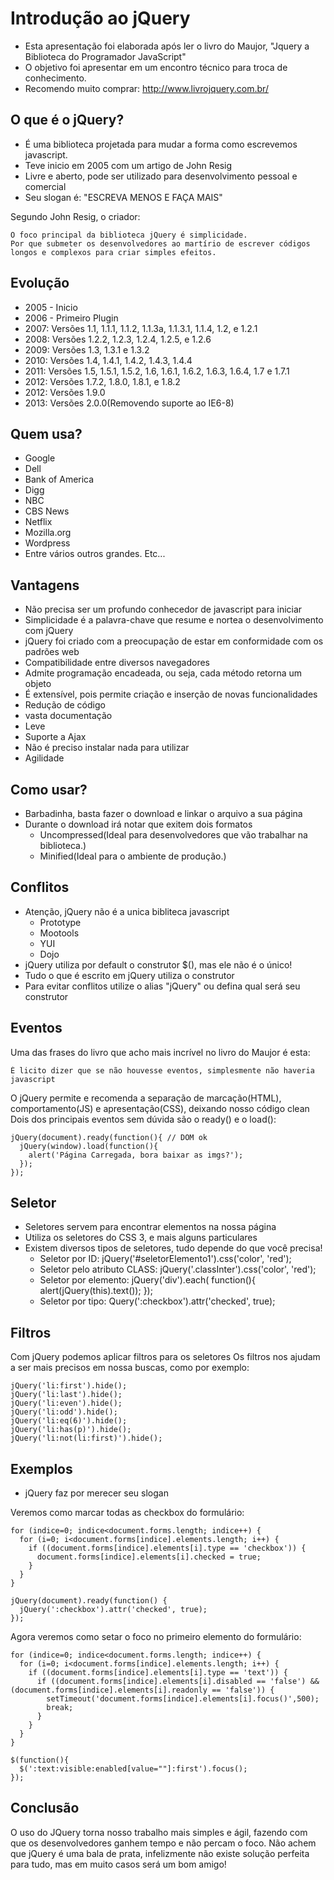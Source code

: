 # Introdução ao jQuery

- Esta apresentação foi elaborada após ler o livro do Maujor, "Jquery a Biblioteca do Programador JavaScript"
- O objetivo foi apresentar em um encontro técnico para troca de conhecimento.
- Recomendo muito comprar: http://www.livrojquery.com.br/

## O que é o jQuery?
- É uma biblioteca projetada para mudar a forma como escrevemos javascript.
- Teve inicio em 2005 com um artigo de John Resig
- Livre e aberto, pode ser utilizado para desenvolvimento pessoal e comercial
- Seu slogan é: "ESCREVA MENOS E FAÇA MAIS"

Segundo John Resig, o criador:

    O foco principal da biblioteca jQuery é simplicidade.
    Por que submeter os desenvolvedores ao martírio de escrever códigos longos e complexos para criar simples efeitos.

## Evolução
- 2005 - Inicio
- 2006 - Primeiro Plugin
- 2007: Versões 1.1, 1.1.1, 1.1.2, 1.1.3a, 1.1.3.1, 1.1.4, 1.2, e 1.2.1
- 2008: Versões 1.2.2, 1.2.3, 1.2.4, 1.2.5, e 1.2.6
- 2009: Versões 1.3, 1.3.1 e 1.3.2
- 2010: Versões 1.4, 1.4.1, 1.4.2, 1.4.3, 1.4.4
- 2011: Versões 1.5, 1.5.1, 1.5.2, 1.6, 1.6.1, 1.6.2, 1.6.3, 1.6.4, 1.7 e 1.7.1
- 2012: Versões 1.7.2, 1.8.0, 1.8.1, e 1.8.2
- 2012: Versões 1.9.0
- 2013: Versões 2.0.0(Removendo suporte ao IE6-8)

## Quem usa?
- Google
- Dell
- Bank of America
- Digg
- NBC
- CBS News
- Netflix
- Mozilla.org
- Wordpress
- Entre vários outros grandes. Etc...

## Vantagens
- Não precisa ser um profundo conhecedor de javascript para iniciar
- Simplicidade é a palavra-chave que resume e nortea o desenvolvimento com jQuery
- jQuery foi criado com a preocupação de estar em conformidade com os padrões web
- Compatibilidade entre diversos navegadores
- Admite programação encadeada, ou seja, cada método retorna um objeto
- É extensível, pois permite criação e inserção de novas funcionalidades
- Redução de código
- vasta documentação
- Leve
- Suporte a Ajax
- Não é preciso instalar nada para utilizar
- Agilidade

## Como usar?
- Barbadinha, basta fazer o download e linkar o arquivo a sua página
- Durante o download irá notar que exitem dois formatos
    - Uncompressed(Ideal para desenvolvedores que vão trabalhar na biblioteca.)
    - Minified(Ideal para o ambiente de produção.)

## Conflitos
- Atenção, jQuery não é a unica bibliteca javascript
    - Prototype
    - Mootools
    - YUI
    - Dojo
- jQuery utiliza por default o construtor $(), mas ele não é o único!
- Tudo o que é escrito em jQuery utiliza o construtor
- Para evitar conflitos utilize o alias "jQuery" ou defina qual será seu construtor

## Eventos
Uma das frases do livro que acho mais incrível no livro do Maujor é esta:

    É licito dizer que se não houvesse eventos, simplesmente não haveria javascript

O jQuery permite e recomenda a separação de marcação(HTML), comportamento(JS) e apresentação(CSS), deixando nosso código clean
Dois dos principais eventos sem dúvida são o ready() e o load():

    jQuery(document).ready(function(){ // DOM ok
      jQuery(window).load(function(){
        alert('Página Carregada, bora baixar as imgs?');
      });
    });


## Seletor 
- Seletores servem para encontrar elementos na nossa página
- Utiliza os seletores do CSS 3, e mais alguns particulares
- Existem diversos tipos de seletores, tudo depende do que você precisa!
    - Seletor por ID: jQuery('#seletorElemento1').css('color', 'red');
    - Seletor pelo atributo CLASS: jQuery('.classInter').css('color', 'red');
    - Seletor por elemento: jQuery('div').each( function(){  alert(jQuery(this).text()); });
    - Seletor por tipo: Query(':checkbox').attr('checked', true);


## Filtros
Com jQuery podemos aplicar filtros para os seletores
Os filtros nos ajudam a ser mais precisos em nossa buscas, como por exemplo:

    jQuery('li:first').hide();
    jQuery('li:last').hide();
    jQuery('li:even').hide();
    jQuery('li:odd').hide();
    jQuery('li:eq(6)').hide();
    jQuery('li:has(p)').hide();
    jQuery('li:not(li:first)').hide();


## Exemplos
- jQuery faz por merecer seu slogan

Veremos como marcar todas as checkbox do formulário:

    for (indice=0; indice<document.forms.length; indice++) {
      for (i=0; i<document.forms[indice].elements.length; i++) {
        if ((document.forms[indice].elements[i].type == 'checkbox')) {
          document.forms[indice].elements[i].checked = true;
        }
      }
    }

    jQuery(document).ready(function() {
      jQuery(':checkbox').attr('checked', true);
    });


Agora veremos como setar o foco no primeiro elemento do formulário:

    for (indice=0; indice<document.forms.length; indice++) {
      for (i=0; i<document.forms[indice].elements.length; i++) {
        if ((document.forms[indice].elements[i].type == 'text')) {
          if ((document.forms[indice].elements[i].disabled == 'false') && (document.forms[indice].elements[i].readonly == 'false')) {
            setTimeout('document.forms[indice].elements[i].focus()',500);
            break;
          }
        }
      }
    }

    $(function(){
      $(':text:visible:enabled[value=""]:first').focus();
    });


## Conclusão
O uso do JQuery torna nosso trabalho mais simples e ágil, fazendo com que os desenvolvedores ganhem tempo e não percam o foco.
Não achem que jQuery é uma bala de prata, infelizmente não existe solução perfeita para tudo, mas em muito casos será um bom amigo!

